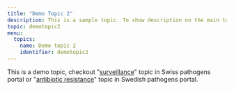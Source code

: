 ```yaml
---
title: "Demo Topic 2"
description: This is a sample topic. To show description on the main topic page. You need to add the description in the front matter.
topic: demotopic2
menu:
  topics:
    name: Demo topic 2  
    identifier: demotopic2
---
```


This is a demo topic, checkout "<a target="_blank" href="https://pathogensportal.ch/tags/surveillance/">surveillance</a>" topic in Swiss pathogens portal or "<a target="_blank" href="https://www.pathogens.se/topics/antibiotic-resistance/">antibiotic resistance</a>" topic in Swedish pathogens portal.

